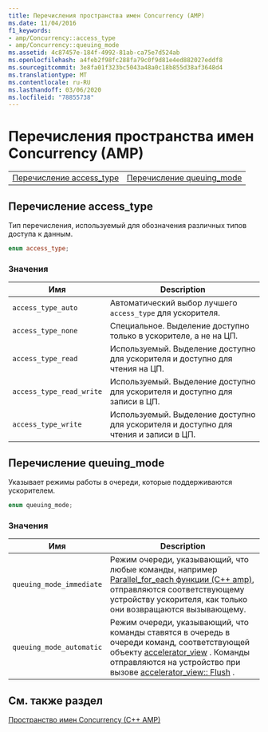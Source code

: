 ```yaml
---
title: Перечисления пространства имен Concurrency (AMP)
ms.date: 11/04/2016
f1_keywords:
- amp/Concurrency::access_type
- amp/Concurrency::queuing_mode
ms.assetid: 4c87457e-184f-4992-81ab-ca75e7d524ab
ms.openlocfilehash: a4feb2f98fc288fa79c0f9d81e4ed882027eddf8
ms.sourcegitcommit: 3e8fa01f323bc5043a48a0c18b855d38af3648d4
ms.translationtype: MT
ms.contentlocale: ru-RU
ms.lasthandoff: 03/06/2020
ms.locfileid: "78855738"
---
```

# <a name="concurrency-namespace-enums-amp"></a>Перечисления пространства имен Concurrency (AMP)

|||
|-|-|
|[Перечисление access_type](#access_type)|[Перечисление queuing_mode](#queuing_mode)|

## <a name="access_type"></a>Перечисление access_type

Тип перечисления, используемый для обозначения различных типов доступа к данным.

```cpp
enum access_type;
```

### <a name="values"></a>Значения

|Имя|Description|
|----------|-----------------|
|`access_type_auto`|Автоматический выбор лучшего `access_type` для ускорителя.|
|`access_type_none`|Специальное. Выделение доступно только в ускорителе, а не на ЦП.|
|`access_type_read`|Используемый. Выделение доступно для ускорителя и доступно для чтения на ЦП.|
|`access_type_read_write`|Используемый. Выделение доступно для ускорителя и доступно для записи в ЦП.|
|`access_type_write`|Используемый. Выделение доступно для ускорителя и доступно для чтения и записи в ЦП.|

## <a name="queuing_mode"></a>Перечисление queuing_mode

Указывает режимы работы в очереди, которые поддерживаются ускорителем.

```cpp
enum queuing_mode;
```

### <a name="values"></a>Значения

|Имя|Description|
|----------|-----------------|
|`queuing_mode_immediate`|Режим очереди, указывающий, что любые команды, например [Parallel_for_each функции (C++ amp)](concurrency-namespace-functions-amp.md#parallel_for_each), отправляются соответствующему устройству ускорителя, как только они возвращаются вызывающему.|
|`queuing_mode_automatic`|Режим очереди, указывающий, что команды ставятся в очередь в очереди команд, соответствующей объекту [accelerator_view](accelerator-view-class.md) . Команды отправляются на устройство при вызове [accelerator_view:: Flush](accelerator-view-class.md#flush) .|

## <a name="see-also"></a>См. также раздел

[Пространство имен Concurrency (C++ AMP)](concurrency-namespace-cpp-amp.md)
